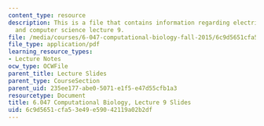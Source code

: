 ```yaml
---
content_type: resource
description: This is a file that contains information regarding electrical engineering
  and computer science lecture 9.
file: /media/courses/6-047-computational-biology-fall-2015/6c9d5651cfa53e49e59042119a02b2df_MIT6_047F15_Lecture09.pdf
file_type: application/pdf
learning_resource_types:
- Lecture Notes
ocw_type: OCWFile
parent_title: Lecture Slides
parent_type: CourseSection
parent_uid: 235ee177-abe0-5071-e1f5-e47d55cfb1a3
resourcetype: Document
title: 6.047 Computational Biology, Lecture 9 Slides
uid: 6c9d5651-cfa5-3e49-e590-42119a02b2df
---
```

